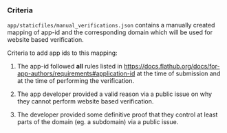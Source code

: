 ### Criteria

`app/staticfiles/manual_verifications.json` contains a manually created
mapping of app-id and the corresponding domain which will be used for
website based verification.

Criteria to add app ids to this mapping: 

1. The app-id followed **all** rules listed in https://docs.flathub.org/docs/for-app-authors/requirements#application-id
at the time of submission and at the time of performing the verification.

2. The app developer provided a valid reason via a public issue on why
they cannot perform website based verification. 

3. The developer provided some definitive proof that they control
at least parts of the domain (eg. a subdomain) via a public issue.

